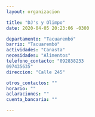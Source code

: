 ```yaml
---
layout: organizacion

title: "DJ's y Olimpo"
date: 2020-04-05 20:23:06 -0300

departamento: "Tacuarembó"
barrio: "Tacuarembó"
actividades: "Canasta"
necesidades: "Alimentos"
telefono_contacto: "092838233
097435635"
direccion: "Calle 245"

otros_contactos: ""
horario: ""
aclaraciones: ""
cuenta_bancaria: ""

---
```

